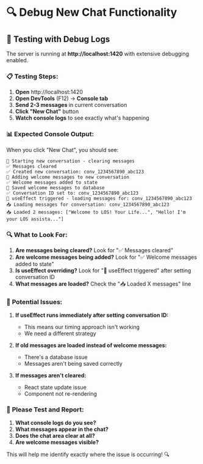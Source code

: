 # 🔍 Debug New Chat Functionality

## 🧪 **Testing with Debug Logs**

The server is running at **http://localhost:1420** with extensive debugging enabled.

### 📋 **Testing Steps:**

1. **Open** http://localhost:1420
2. **Open DevTools** (F12) → **Console tab**
3. **Send 2-3 messages** in current conversation
4. **Click "New Chat"** button
5. **Watch console logs** to see exactly what's happening

### 📊 **Expected Console Output:**

When you click "New Chat", you should see:
```
🔄 Starting new conversation - clearing messages
✅ Messages cleared
✅ Created new conversation: conv_1234567890_abc123
📝 Adding welcome messages to new conversation
✅ Welcome messages added to state
💾 Saved welcome messages to database
✅ Conversation ID set to: conv_1234567890_abc123
🔄 useEffect triggered - loading messages for: conv_1234567890_abc123
📥 Loading messages for conversation: conv_1234567890_abc123
📥 Loaded 2 messages: ["Welcome to LOS! Your Life...", "Hello! I'm your LOS assista..."]
```

### 🔍 **What to Look For:**

1. **Are messages being cleared?** Look for "✅ Messages cleared"
2. **Are welcome messages being added?** Look for "✅ Welcome messages added to state"
3. **Is useEffect overriding?** Look for "🔄 useEffect triggered" after setting conversation ID
4. **What messages are loaded?** Check the "📥 Loaded X messages" line

### 🐛 **Potential Issues:**

1. **If useEffect runs immediately after setting conversation ID:**
   - This means our timing approach isn't working
   - We need a different strategy

2. **If old messages are loaded instead of welcome messages:**
   - There's a database issue
   - Messages aren't being saved correctly

3. **If messages aren't cleared:**
   - React state update issue
   - Component not re-rendering

### 📝 **Please Test and Report:**

1. **What console logs do you see?**
2. **What messages appear in the chat?**
3. **Does the chat area clear at all?**
4. **Are welcome messages visible?**

This will help me identify exactly where the issue is occurring! 🔍
